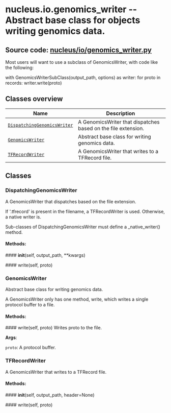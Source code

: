 # nucleus.io.genomics_writer -- Abstract base class for objects writing genomics data.
**Source code:** [nucleus/io/genomics_writer.py](https://github.com/google/nucleus/tree/master/nucleus/io/genomics_writer.py)
---
Most users will want to use a subclass of GenomicsWriter, with code like
the following:

  with GenomicsWriterSubClass(output_path, options) as writer:
    for proto in records:
      writer.write(proto)

## Classes overview
Name | Description
-----|------------
[`DispatchingGenomicsWriter`](#dispatchinggenomicswriter) | A GenomicsWriter that dispatches based on the file extension.
[`GenomicsWriter`](#genomicswriter) | Abstract base class for writing genomics data.
[`TFRecordWriter`](#tfrecordwriter) | A GenomicsWriter that writes to a TFRecord file.

## Classes
### DispatchingGenomicsWriter
A GenomicsWriter that dispatches based on the file extension.

If '.tfrecord' is present in the filename, a TFRecordWriter is used.
Otherwise, a native writer is.

Sub-classes of DispatchingGenomicsWriter must define a _native_writer()
method.

#### Methods:
####<a name="<_ast.FunctionDef object at 0x55f78d0f1190>"></a> __init__(self, output_path, **kwargs)


####<a name="<_ast.FunctionDef object at 0x55f78d1b9dd0>"></a> write(self, proto)


### GenomicsWriter
Abstract base class for writing genomics data.

A GenomicsWriter only has one method, write, which writes a single
protocol buffer to a file.

#### Methods:
####<a name="<_ast.FunctionDef object at 0x55f78d0fd0d0>"></a> write(self, proto)
Writes proto to the file.

**Args**:

`proto`:  A protocol buffer.


### TFRecordWriter
A GenomicsWriter that writes to a TFRecord file.

#### Methods:
####<a name="<_ast.FunctionDef object at 0x55f78d0fd8d0>"></a> __init__(self, output_path, header=None)


####<a name="<_ast.FunctionDef object at 0x55f78d0f1550>"></a> write(self, proto)


